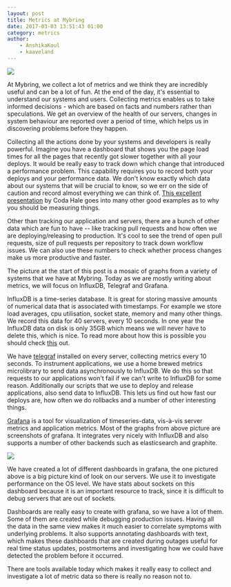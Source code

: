 ```yaml
---
layout: post
title: Metrics at Mybring
date: 2017-03-03 13:51:43 01:00
category: metrics
author:
    - AnshikaKoul
    - kaaveland
---
```


<img src="{{ site.baseurl }}/img/many_graphs.png" />

At Mybring, we collect a lot of metrics and we think they are incredibly useful and can be a lot of fun. At the end of the day, it's essential to understand our systems and users. Collecting metrics enables us to take informed decisions - which are based on facts and numbers rather than speculations. We get an overview of the health of our servers, changes in system behaviour are reported over a period of time, which helps us in discovering problems before they happen.

Collecting all the actions done by your systems and developers is really powerful. Imagine you have a dashboard that shows you the page load times for all the pages that recently got slower together with all your deploys. It would be really easy to track down which change that introduced a performance problem. This capability requires you to record both your deploys and your performance data. We don't know exactly which data about our systems that will be crucial to know, so we err on the side of caution and record almost everything we can think of. [This excellent presentation](https://www.youtube.com/watch?v=czes-oa0yik) by Coda Hale goes into many other good examples as to why you should be measuring things.

Other than tracking our application and servers, there are a bunch of other data which are fun to have -- like tracking pull requests and how often we are deploying/releasing to production. It's cool to see the trend of open pull requests, size of pull requests per repository to track down workflow issues. We can also use these numbers to check whether process changes make us more productive and faster.

The picture at the start of this post is a mosaic of graphs from a variety of systems that we have at Mybring. Today as we are mostly writing about metrics, we will focus on InfluxDB, Telegraf and Grafana.

InfluxDB is a time-series database. It is great for storing massive amounts of numerical data that is associated with timestamps. For example we store load averages, cpu utilisation, socket state, memory and many other things. We record this data for 40 servers, every 10 seconds. In one year the InfluxDB data on disk is only 35GB which means we will never have to delete this, which is nice. To read more about how this is possible you should check [this](https://docs.influxdata.com/influxdb/v1.2/concepts/insights_tradeoffs/) out.

We have [telegraf](https://docs.influxdata.com/telegraf/v1.2/) installed on every server, collecting metrics every 10 seconds. To instrument applications, we use a home brewed metrics microlibrary to send data asynchronously to InfluxDB. We do this so that requests to our applications won't fail if we can't write to InfluxDB for some reason. Additionally our scripts that we use to deploy and release applications, also send data to InfluxDB. This lets us find out how fast our deploys are, how often we do rollbacks and a number of other interesting things.

[Grafana](http://grafana.org/) is a tool for visualization of timeseries-data, vis-à-vis server metrics and application metrics. Most of the graphs from above picture are screenshots of grafana. It integrates very nicely with InfluxDB and also supports a number of other backends such as elasticsearch and graphite.

<img src="{{ site.baseurl }}/img/system_info.png" />

We have created a lot of different dashboards in grafana, the one pictured above is a big picture kind of look on our servers. We use it to investigate performance on the OS level. We have stats about sockets on this dashboard because it is an important resource to track, since it is difficult to debug servers that are out of sockets.

Dashboards are really easy to create with grafana, so we have a lot of them. Some of them are created while debugging production issues. Having all the data in the same view makes it much easier to correlate symptoms with underlying problems. It also supports annotating dashboards with text, which makes these dashboards that are created during outages useful for real time status updates, postmortems and investigating how we could have detected the problem before it occurred.

There are tools available today which makes it really easy to collect and investigate a lot of metric data so there is really no reason not to.
